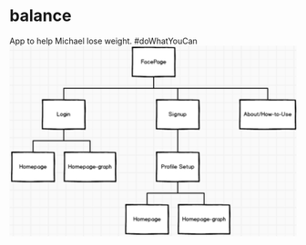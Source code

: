 # balance
App to help Michael lose weight. 
\#doWhatYouCan
![Alt text](/readmePictures/siteMap.png?raw=true "Site Map")

